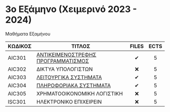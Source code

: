 # 3ο Εξάμηνο (Χειμερινό 2023 - 2024)

Μαθήματα Εξαμήνου

| ΚΩΔΙΚΟΣ | ΤΙΤΛΟΣ                             | FILES | ECTS |
| ------- | ---------------------------------- | :---: | :--: |
| AIC301  | [ΑΝΤΙΚΕΙΜΕΝΟΣΤΡΕΦΗΣ ΠΡΟΓΡΑΜΜΑΤΙΣΜΟΣ](Object-Oriented%20Programming) |  ✔   |  5   |
| AIC302  | ΔΙΚΤΥΑ ΥΠΟΛΟΓΙΣΤΩΝ                 |  ❌   |  5   |
| AIC303  | [ΛΕΙΤΟΥΡΓΙΚΑ ΣΥΣΤΗΜΑΤΑ](Operating%20Systems)              |  ✔   |  5   |
| AIC304  | [ΠΛΗΡΟΦΟΡΙΑΚΑ ΣΥΣΤΗΜΑΤΑ](Information%20Systems)             |  ✔   |  5   |
| AIC305  | ΧΡΗΜΑΤΟΟΙΚΟΝΟΜΙΚΗ ΛΟΓΙΣΤΙΚΗ        |  ❌   |  5   |
| ISC301  | ΗΛΕΚΤΡΟΝΙΚΟ ΕΠΙΧΕΙΡΕΙΝ             |  ❌   |  5   |
